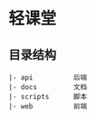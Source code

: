 # 轻课堂

## 目录结构

```
|- api          后端
|- docs         文档
|- scripts      脚本
|- web          前端
```
